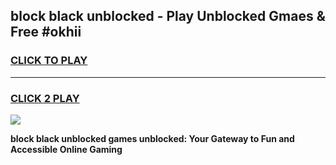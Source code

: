 
## block black unblocked - Play Unblocked Gmaes & Free #okhii
<h3>
<a href="https://news.freeplayer.one?title=block_black_unblocked&ref=03M">CLICK TO PLAY</a></h3>
<hr>

<h3>
<a href="https://news.freeplayer.one?title=block_black_unblocked&ref=03M">CLICK 2 PLAY</a>
  
</h3>

<a href="https://news.freeplayer.one?title=block_black_unblocked&ref=03M"><img src="https://clearcache.store/games.png"></a>


**block black unblocked games unblocked: Your Gateway to Fun and Accessible Online Gaming**

